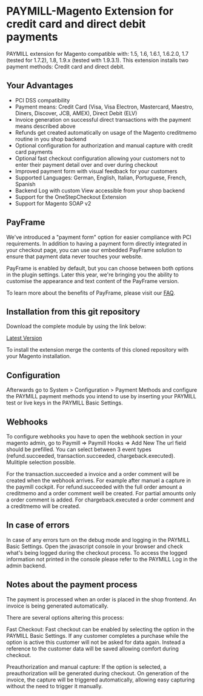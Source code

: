 PAYMILL-Magento Extension for credit card and direct debit payments
====================

PAYMILL extension for Magento compatible with: 1.5, 1.6, 1.6.1, 1.6.2.0, 1.7 (tested for 1.7.2), 1.8, 1.9.x (tested with 1.9.3.1). This extension installs two payment methods: Credit card and direct debit.

## Your Advantages
* PCI DSS compatibility
* Payment means: Credit Card (Visa, Visa Electron, Mastercard, Maestro, Diners, Discover, JCB, AMEX), Direct Debit (ELV)
* Invoice generation on successful direct transactions with the payment means described above
* Refunds get created automatically on usage of the Magento creditmemo routine in you shop backend
* Optional configuration for authorization and manual capture with credit card payments
* Optional fast checkout configuration allowing your customers not to enter their payment detail over and over during checkout
* Improved payment form with visual feedback for your customers
* Supported Languages: German, English, Italian, Portuguese, French, Spanish
* Backend Log with custom View accessible from your shop backend
* Support for the OneStepCheckout Extension
* Support for Magento SOAP v2

## PayFrame
 We've introduced a "payment form" option for easier compliance with PCI requirements.
 In addition to having a payment form directly integrated in your checkout page, you can
 use our embedded PayFrame solution to ensure that payment data never touches your
 website.

 PayFrame is enabled by default, but you can choose between both options in the plugin
 settings. Later this year, we're bringing you the ability to customise the appearance and
 text content of the PayFrame version.

 To learn more about the benefits of PayFrame, please visit our [FAQ](https://www.paymill.com/en/faq/how-does-paymills-payframe-solution-work "FAQ").
 
## Installation from this git repository

Download the complete module by using the link below:

[Latest Version](https://github.com/Paymill/Paymill-Magento/archive/master.zip)

To install the extension merge the contents of this cloned repository with your Magento installation.

## Configuration

Afterwards go to System > Configuration > Payment Methods and configure the PAYMILL payment methods you intend to use by inserting your PAYMILL test or live keys in the PAYMILL Basic Settings.

## Webhooks
To configure webhooks you have to open the webhook section in your magento admin, go to Paymill => Paymill Hooks => Add New
The url field should be prefilled. You can select between 3 event types (refund.succeeded, transaction.succeeded, chargeback.executed). Mulitiple selection possible.

For the transaction.succeeded a invoice and a order comment  will be created when the webhook arrives. For example after manuel a capture in the paymill cockpit.
For refund.succeeded with the full order amount a creditmemo and a order comment weill be created. For partial amounts only a order comment is added.
For chargeback.executed a order comment and a creditmemo will be created.

## In case of errors

In case of any errors turn on the debug mode and logging in the PAYMILL Basic Settings. Open the javascript console in your browser and check what's being logged during the checkout process. To access the logged information not printed in the console please refer to the PAYMILL Log in the admin backend.

## Notes about the payment process

The payment is processed when an order is placed in the shop frontend.
An invoice is being generated automatically.

There are several options altering this process:

Fast Checkout: Fast checkout can be enabled by selecting the option in the PAYMILL Basic Settings. If any customer completes a purchase while the option is active this customer will not be asked for data again. Instead a reference to the customer data will be saved allowing comfort during checkout.

Preauthorization and manual capture: If the option is selected, a preauthorization will be generated during checkout. On generation of the invoice, the capture will be triggered automatically, allowing easy capturing without the need to trigger it manually.
 
